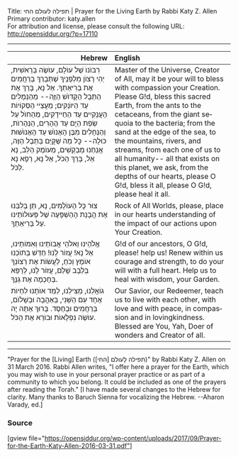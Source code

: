 <html>
<head></head>
<body>
Title: תפילה לעולם החי | Prayer for the Living Earth by Rabbi Katy Z. Allen<br />
Primary contributor: katy.allen<br />
For attribution and license, please consult the following URL: <a href="http://opensiddur.org/?p=17110">http://opensiddur.org/?p=17110</a>
<p />
<hr />

<table style="margin-left: auto;margin-right: auto;" class="draggable">
<thead><tr><th id="x" style="text-align: right;">Hebrew</th><th style="text-align: left;">English</th></tr></thead>
<tbody>
<tr>
<td style="vertical-align:top;" width="46%">
<div class="liturgy" lang="he">
רִבּוֺנוֺ שֶׁל עוֺלָם, עוֺשֶׂה בְּרֵאשִׁית,
יְהִי רָצוֺן מִלְפָנֶיךָ
שֶׁתְּבָרֵךְ בְּרַחֲמִים אֶת בְּרִיאַתְךָ.
אֵל נָא,
בָּרֵךְ אֶת הַתֵּבֶל הַקָּדוֺשׁ הַזֵֶּה--
מֵהַנְּמָלִים עַד הַיּוֺנְקִים;
מֵעֲצֵיי הַסְּקוֹיוֹת הָעֲנָקִיִים
עַד הַחַיידָקִים,
מֵהַחוֺל עַל שְׂפַת הַיָּם
עַד הֶהָרִים, הַנְּהָרוֺת, וְהַנְּחָלִים
מִבֶּן הָאֶנוֺשׁ 
עַד הָאֶנוֺשׁוּת כּוּלָה--
כׇּל מַה שֶּׁקָּיֵּם בַּתֵּבֶל הַזֶּה,
אֲנַחְנוּ מְבַקְשִׁים,
מֵעוֺמֶק הַלֵּב,
נָא אֵל, בָּרֵךְ הַכֹּל,
אֵל נָא, רְפָא נָא לַכֹּל.
</span></div>
</td>
 
<td style="vertical-align:top;" width="53%">
<div class="english" lang="en">
Master of the Universe, Creator of All,
may it be your will
to bless with compassion your Creation.
Please G!d,
bless this sacred Earth,
from the ants to the cetaceans,
from the giant sequoia
to the bacteria;
from the sand at the edge of the sea,
to the mountains, rivers, and streams,
from each one of us
to all humanity--
all that exists on this planet,
we ask,
from the depths of our hearts,
please O G!d, bless it all,
please O G!d, please heal it all.
</div></td>
</tr>


<tr>
<td style="vertical-align:top;" width="46%">
<div class="liturgy" lang="he">
צוּר כׇּל הָעוֺלָמִים, 
נָא, תֵּן בְּלִבֵּנוּ 
אֶת הֲבָנַת הָהַשְׁפָּעָה שֶׁל פְּעוּלוֺתֵינוּ
עַל בְּרִיאַתְךָ.
</span></div>
</td>
 
<td style="vertical-align:top;" width="53%">
<div class="english" lang="en">
Rock of All Worlds,
please, place in our hearts 
understanding of the impact of our actions
upon Your Creation.
</div></td>
</tr>


<tr>
<td style="vertical-align:top;" width="46%">
<div class="liturgy" lang="he">
אֱלֹהֵינוּ וֵאלֹהֵי אֲבוֺתֵינוּ וְאִמּוֹתֵינוּ,
אֵל נָא!
עֲזוֹר לָנוּ!
חַדֵּשׁ בְּתוֺכֵנוּ אוֺמֶץ וְכֹחַ,
לַעֲשׂוֺת אֶת רְצוֹנְךָ בְּלֵבָב שָׁלֵם,
עֲזוֹר לָנוּ, 
לְרַפֵּא בְּחָכְמָה אֶת גַנֶּךָ.
</span></div>
</td>
 
<td style="vertical-align:top;" width="53%">
<div class="english" lang="en">
G!d of our ancestors,
O G!d, please!
help us!
Renew within us courage and strength,
to do your will with a full heart.
Help us
to heal with wisdom, your Garden.
</div></td>
</tr>


<tr>
<td style="vertical-align:top;" width="46%">
<div class="liturgy" lang="he">
גוֹאֲלֵנוּ, מַצִּילֵנוּ,
לַמֵּד אוֺתָנוּ 
לִחְיוֺת אֶחָד עִם הַשֵּׁנִי, 
בְּאַהֲבָה וּבְשָׁלוֺם,
בְּרַחֲמִים וּבְחֶסֶד.
בָּרוּךְ אַתָּה יָהּ
עוֺשֶׂה נִפְלָאוֺת
וּבוֺרֵא אֶת הַכֹּל.
</span></div>
</td>
 
<td style="vertical-align:top;" width="53%">
<div class="english" lang="en">
Our Savior, our Redeemer,
teach us 
to live with each other,
with love and with peace,
in compassion and in lovingkindness.
Blessed are You, Yah,
Doer of wonders 
and Creator of all.
</div></td>
</tr>
</tbody></table>

<hr />

"Prayer for the [Living] Earth (תפילה לָעולם [החי]‏)" by Rabbi Katy Z. Allen on 31 March 2016. Rabbi Allen writes, "I offer here a prayer for the Earth, which you may wish to use in your personal prayer practice or as part of a community to which you belong. It could be included as one of the prayers after reading the Torah." [I have made several changes to the Hebrew for clarity. Many thanks to Baruch Sienna for vocalizing the Hebrew. --Aharon Varady, ed.]

<h3>Source</h3>

[gview file="https://opensiddur.org/wp-content/uploads/2017/09/Prayer-for-the-Earth-Katy-Allen-2016-03-31.pdf"]
</body>
</html>